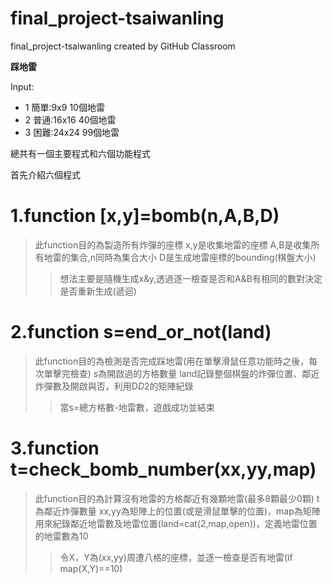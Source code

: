 # final_project-tsaiwanling
final_project-tsaiwanling created by GitHub Classroom

**踩地雷**

Input:
* 1 簡單:9x9 10個地雷
* 2 普通:16x16 40個地雷
* 3 困難:24x24 99個地雷

總共有一個主要程式和六個功能程式

首先介紹六個程式

# 1.function [x,y]=bomb(n,A,B,D)
> 此function目的為製造所有炸彈的座標
> x,y是收集地雷的座標
> A,B是收集所有地雷的集合,n同時為集合大小
> D是生成地雷座標的bounding(棋盤大小)
>> 想法主要是隨機生成x&y,透過逐一檢查是否和A&B有相同的數對決定是否重新生成(遞迴)
# 2.function s=end_or_not(land)
> 此function目的為檢測是否完成踩地雷(用在單擊滑鼠任意功能時之後，每次單擊完檢查)
> s為開啟過的方格數量
> land記錄整個棋盤的炸彈位置、鄰近炸彈數及開啟與否，利用D*D*2的矩陣紀錄
>> 當s=總方格數-地雷數，遊戲成功並結束
# 3.function t=check_bomb_number(xx,yy,map)
> 此function目的為計算沒有地雷的方格鄰近有幾顆地雷(最多8顆最少0顆)
> t為鄰近炸彈數量
> xx,yy為矩陣上的位置(或是滑鼠單擊的位置)，map為矩陣用來紀錄鄰近地雷數及地雷位置(land=cat(2,map,open))，定義地雷位置的地雷數為10
>> 令X，Y為(xx,yy)周遭八格的座標，並逐一檢查是否有地雷(if map(X,Y)==10)

